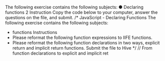 The following exercise contains the following subjects:
● Declaring functions 2
Instruction
Copy the code below to your computer, answer the
questions on the file, and submit.
/*
JavaScript - Declaring Functions
The following exercise contains the following
subjects:
* functions
Instructions
* Please reformat the following function
expressions to IIFE functions.
* Please reformat the following function
declarations in two ways, explicit return and implicit
return functions.
Submit the file to Hive
*/
// From function declarations to explicit and implicit
ret